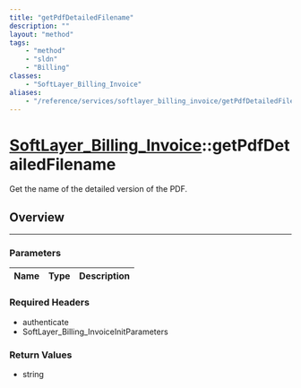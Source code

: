```yaml
---
title: "getPdfDetailedFilename"
description: ""
layout: "method"
tags:
    - "method"
    - "sldn"
    - "Billing"
classes:
    - "SoftLayer_Billing_Invoice"
aliases:
    - "/reference/services/softlayer_billing_invoice/getPdfDetailedFilename"
---
```

# [SoftLayer_Billing_Invoice](/reference/services/SoftLayer_Billing_Invoice)::getPdfDetailedFilename


Get the name of the detailed version of the PDF.


## Overview 


-----

### Parameters 
|Name | Type | Description |
| --- | --- | --- |


### Required Headers
* authenticate
* SoftLayer_Billing_InvoiceInitParameters


### Return Values
* string




